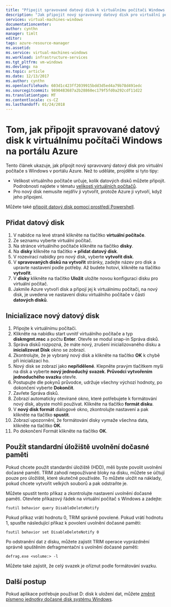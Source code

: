 ```yaml
---
title: "Připojit spravované datový disk k virtuálnímu počítači Windows - Azure | Microsoft Docs"
description: "Jak připojit nový spravovaný datový disk pro virtuální počítač s Windows v portálu Azure pomocí modelu nasazení Resource Manager."
services: virtual-machines-windows
documentationcenter: 
author: cynthn
manager: timlt
editor: 
tags: azure-resource-manager
ms.assetid: 
ms.service: virtual-machines-windows
ms.workload: infrastructure-services
ms.tgt_pltfrm: vm-windows
ms.devlang: na
ms.topic: article
ms.date: 12/13/2017
ms.author: cynthn
ms.openlocfilehash: 603d1c423ff2039915bdd3d5ed4a79b78d491edc
ms.sourcegitcommit: 9890483687a2b28860ec179f5fd0a292cdf11d22
ms.translationtype: MT
ms.contentlocale: cs-CZ
ms.lasthandoff: 01/24/2018
---
```

# <a name="how-to-attach-a-managed-data-disk-to-a-windows-vm-in-the-azure-portal"></a>Tom, jak připojit spravované datový disk k virtuálnímu počítači Windows na portálu Azure

Tento článek ukazuje, jak připojit nový spravovaný datový disk pro virtuální počítače s Windows v portálu Azure. Než to uděláte, projděte si tyto tipy:

* Velikost virtuálního počítače určuje, kolik datových disků můžete připojit. Podrobnosti najdete v tématu [velikosti virtuálních počítačů](sizes.md).
* Pro nový disk nemusíte nejdřív ji vytvořit, protože Azure ji vytvoří, když jeho připojení.

Můžete také [připojit datový disk pomocí prostředí Powershell](attach-disk-ps.md).



## <a name="add-a-data-disk"></a>Přidat datový disk
1. V nabídce na levé straně klikněte na tlačítko **virtuální počítače**.
2. Ze seznamu vyberte virtuální počítač.
3. Na stránce virtuálního počítače klikněte na tlačítko **disky**.
4. Na **disky** klikněte na tlačítko **+ přidat datový disk**.
5. V rozevírací nabídky pro nový disk, vyberte **vytvořit disk**.
6. V **spravovaných disků na vytvořit** stránky, zadejte název pro disk a upravte nastavení podle potřeby. Až budete hotovi, klikněte na tlačítko **vytvořit**.
7. V **disky** klikněte na tlačítko **Uložit** uložíte novou konfiguraci disku pro virtuální počítač.
6. Jakmile Azure vytvoří disk a připojí jej k virtuálnímu počítači, na nový disk, je uvedena ve nastavení disku virtuálního počítače v části **datových disků**.


## <a name="initialize-a-new-data-disk"></a>Inicializace nový datový disk

1. Připojte k virtuálnímu počítači.
1. Klikněte na nabídku start uvnitř virtuálního počítače a typ **diskmgmt.msc** a počtu **Enter**. Otevře se modul snap-in Správa disků.
2. Správa disků rozpozná, že máte nový, zrušení inicializovaného disku a **inicializovat Disk** okno se zobrazí.
3. Zkontrolujte, že je vybraný nový disk a klikněte na tlačítko **OK** k chybě při inicializaci ho.
4. Nový disk se zobrazí jako **nepřidělené**. Klepněte pravým tlačítkem myši na disk a vyberte **nový jednoduchý svazek**. **Průvodci vytvořením jednoduchého svazku** otevře.
5. Postupujte dle pokynů průvodce, udržuje všechny výchozí hodnoty, po dokončení vyberte **Dokončit**.
6. Zavřete Správa disků.
7. Zobrazí automaticky otevírané okno, které potřebujete k formátování nový disk, abyste mohli používat. Klikněte na tlačítko **formát disku**.
8. V **nový disk formát** dialogové okno, zkontrolujte nastavení a pak klikněte na tlačítko **spustit**.
9. Zobrazí upozornění, že formátování disky vymaže všechna data, klikněte na tlačítko **OK**.
10. Po dokončení Formát klikněte na tlačítko **OK**.

## <a name="use-trim-with-standard-storage"></a>Použít standardní úložiště uvolnění dočasné paměti

Pokud chcete použít standardní úložiště (HDD), měli byste povolit uvolnění dočasné paměti. TRIM zahodí nepoužívané bloky na disku, můžete se účtují pouze pro úložiště, které skutečně používáte. To můžete uložit na náklady, pokud chcete vytvořit velkých souborů a pak odstraňte je. 

Můžete spustit tento příkaz a zkontrolujte nastavení uvolnění dočasné paměti. Otevřete příkazový řádek na virtuální počítač s Windows a zadejte:

```
fsutil behavior query DisableDeleteNotify
```

Pokud příkaz vrátí hodnotu 0, TRIM správně povolené. Pokud vrátí hodnotu 1, spusťte následující příkaz k povolení uvolnění dočasné paměti:
```
fsutil behavior set DisableDeleteNotify 0
```

Po odstranění dat z disku, můžete zajistit TRIM operace vyprázdnění správně spuštěním defragmentační s uvolnění dočasné paměti:

```
defrag.exe <volume:> -l
```

Můžete také zajistit, že celý svazek je oříznut podle formátování svazku.

## <a name="next-steps"></a>Další postup
Pokud aplikace potřebuje používat D: disk k uložení dat, můžete [změnit písmeno jednotky dočasné disk systému Windows](change-drive-letter.md?toc=%2fazure%2fvirtual-machines%2fwindows%2fclassic%2ftoc.json).
